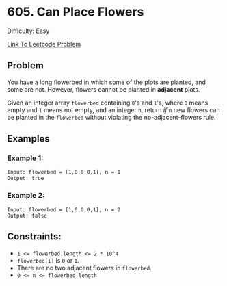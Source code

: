 # 605. Can Place Flowers
Difficulty: Easy

[Link To Leetcode Problem](https://leetcode.com/problems/can-place-flowers/)

## Problem
You have a long flowerbed in which some of the plots are planted, and some are not. However, flowers cannot be planted in **adjacent** plots.

Given an integer array `flowerbed` containing `0`'s and `1`'s, where `0` means empty and `1` means not empty, and an integer `n`, return *if* `n` new flowers can be planted in the `flowerbed` without violating the no-adjacent-flowers rule.

## Examples
### Example 1:
```
Input: flowerbed = [1,0,0,0,1], n = 1
Output: true
```
### Example 2:
```
Input: flowerbed = [1,0,0,0,1], n = 2
Output: false
```

## Constraints:
- `1 <= flowerbed.length <= 2 * 10^4`
- `flowerbed[i]` is `0` or `1`.
- There are no two adjacent flowers in `flowerbed`.
- `0 <= n <= flowerbed.length`